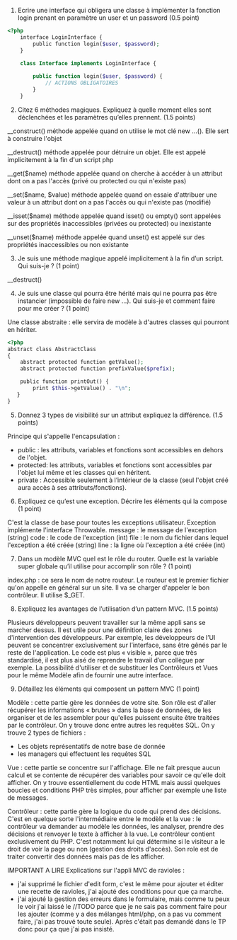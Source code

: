 1) Ecrire une interface qui obligera une classe à implémenter la fonction login prenant en
paramètre un user et un password (0.5 point)

```php
<?php
    interface LoginInterface {
        public function login($user, $password);
    }

    class Interface implements LoginInterface {
        
        public function login($user, $password) {
            // ACTIONS OBLIGATOIRES
        }
    }
```

2) Citez 6 méthodes magiques. Expliquez à quelle moment elles sont déclenchées et les
paramètres qu’elles prennent. (1.5 points)

__construct() méthode appelée quand on utilise le mot clé new ...(). Elle sert à construire l'objet 

__destruct() méthode appelée pour détruire un objet. Elle est appelé implicitement à la fin d'un script php 

__get($name) méthode appelée quand on cherche à accéder à un attribut dont on a pas l'accès (privé ou protected ou qui n'existe pas)

__set($name, $value) méthode appelée quand on essaie d'attribuer une valeur à un attribut dont on a pas l'accès ou qui n'existe pas (modifié)

__isset($name) méthode appelée quand isset() ou empty() sont appelées sur des propriétés inaccessibles (privées ou protected) ou inexistante

__unset($name) méthode appelée quand unset() est appelé sur des propriétés inaccessibles ou non existante

3) Je suis une méthode magique appelé implicitement à la fin d’un script. Qui suis-je ? (1
point)

__destruct()

4) Je suis une classe qui pourra être hérité mais qui ne pourra pas être instancier (impossible
de faire new ...). Qui suis-je et comment faire pour me créer ? (1 point)

Une classe abstraite : elle servira de modèle à d'autres classes qui pourront en hériter.

```php
<?php
abstract class AbstractClass 
{
    abstract protected function getValue();
    abstract protected function prefixValue($prefix);

    public function printOut() {
        print $this->getValue() . "\n";
   }
}
```

5) Donnez 3 types de visibilité sur un attribut expliquez la différence. (1.5 points)

Principe qui s'appelle l'encapsulation :  
- public : les attributs, variables et fonctions sont accessibles en dehors de l'objet. 
- protected: les attributs, variables et fonctions sont accessibles par l'objet lui même et les classes qui en héritent.
- private : Accessible seulement à l’intérieur de la classe (seul l'objet créé aura accès à ses attributs/fonctions).

6) Expliquez ce qu’est une exception. Décrire les éléments qui la compose (1 point)

C'est la classe de base pour toutes les exceptions utilisateur.
Exception implémente l'interface Throwable. 
message : le message de l'exception (string)
code : le code de l'exception (int)
file : le nom du fichier dans lequel l'exception a été créée (string)
line : la ligne où l'exception a été créée (int)

7) Dans un modèle MVC quel est le rôle du router. Quelle est la variable super globale qu’il
utilise pour accomplir son rôle ? (1 point)

index.php : ce sera le nom de notre routeur. 
Le routeur est le premier fichier qu'on appelle en général sur un site. 
Il va se charger d'appeler le bon contrôleur.
Il utilise $_GET.

8) Expliquez les avantages de l’utilisation d’un pattern MVC. (1.5 points)

Plusieurs développeurs peuvent travailler sur la même appli sans se marcher dessus.
Il est utile pour une définition claire des zones d'intervention des développeurs. 
Par exemple, les développeurs de l’UI peuvent se concentrer exclusivement sur l’interface, 
sans être gênés par le reste de l'application. 
Le code est plus « visible », parce que très standardisé, 
il est plus aisé de reprendre le travail d’un collègue par exemple.
La possibilité d'utiliser et de substituer les Contrôleurs et Vues pour le même Modèle 
afin de fournir une autre interface. 

9) Détaillez les éléments qui composent un pattern MVC (1 point) 

Modèle : cette partie gère les données de votre site. Son rôle est d'aller récupérer 
les informations « brutes » dans la base de données, de les organiser et de les assembler pour 
qu'elles puissent ensuite être traitées par le contrôleur. On y trouve donc entre autres les requêtes SQL. 
On y trouve 2 types de fichiers :
- Les objets représentatifs de notre base de donnée
- les managers qui effectuent les requêtes SQL

Vue : cette partie se concentre sur l'affichage. 
Elle ne fait presque aucun calcul et se contente de récupérer des variables pour savoir 
ce qu'elle doit afficher. On y trouve essentiellement du code HTML mais aussi quelques 
boucles et conditions PHP très simples, pour afficher par exemple une liste de messages. 

Contrôleur : cette partie gère la logique du code qui prend des décisions. 
C'est en quelque sorte l'intermédiaire entre le modèle et la vue : le contrôleur va demander 
au modèle les données, les analyser, prendre des décisions et renvoyer le texte à afficher à la vue. 
Le contrôleur contient exclusivement du PHP. C'est notamment lui qui détermine si le visiteur 
a le droit de voir la page ou non (gestion des droits d'accès). 
Son role est de traiter convertir des données mais pas de les afficher.

IMPORTANT A LIRE
Explications sur l'appli MVC de ravioles :
- j'ai supprimé le fichier d'edit form, c'est le même pour ajouter et éditer une recette de ravioles,
j'ai ajouté des conditions pour que ça marche.
- j'ai ajouté la gestion des erreurs dans le formulaire, mais comme tu peux le voir 
j'ai laissé le //TODO parce que je ne sais pas comment faire pour les ajouter 
(comme y a des mélanges html/php, on a pas vu comment faire, j'ai pas trouvé toute seule).
Après c'était pas demandé dans le TP donc pour ça que j'ai pas insisté.